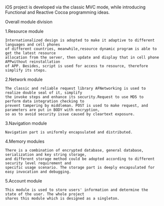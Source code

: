 iOS project is developed via the classic MVC mode, while introducing Functional and Reactive Cocoa programming ideas.

Overall module division

1.Resource module    

    Internationalized design is adopted to make it adaptive to different languages and cell phones 
    of different countries, meanwhile,resource dynamic program is able to get the latest resource 
    allocation from the server, then update and display that in cell phone APPwithout reinstallation 
    of APP. Besides, script is used for access to resource, therefore simplify its steps.   

2.Network module

    The classic and reliable request library AFNetworking is used to realize double seal of it, simplify 
    the invoke steps and enhance its security.Request to use MD5 to perform data integration checking to
    prevent tampering by middleman. POST is used to make request, and parameters are put in BODY with encryption,
    so as to avoid security issue caused by cleartext exposure.

3.Navigation module

    Navigation part is uniformly encapsulated and distributed. 

4.Memory modules

    There is a combination of encrypted database, general database, serialization and key string storage,
    and different storage method could be adopted according to different security level requirement and 
    specific usage scenario. The storage part is deeply encapsulated for easy invocation and debugging.

5.Account module

    This module is used to store users' information and determine the state of the user. The whole project 
    shares this module which is designed as a singleton. 
